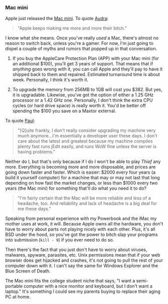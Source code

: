 <!--
title: Cuter than the Cube
created: 12 January 2005 - 10:15 am
updated: 12 January 2005 - 11:11 am
slug: mac-mini
tags: apple
-->

### Mac mini ###

Apple just released the [Mac mini][]. To quote [Audra][]:

> "Apple keeps making me more and more their bitch."

I know what she means. Once you've really _used_ a Mac, there's almost no reason to switch back, unless you're a gamer. For now, I'm just going to dispel a couple of myths and rumors that popped up in that conversation.

1. If you buy the AppleCare Protection Plan (APP) with your Mac mini (for an additional $100), you'll get 3 years of support. That means that if _anything_ goes wrong with it, you can call Apple and they'll pay to have it shipped back to them and repaired. Estimated turnaround time is about week. Personally, I think it's worth it.

2. To upgrade the memory from 256MB to 1GB will cost you $382. But yes, it is upgradable. Likewise, you've got the option of either a 1.25 GHz processor or a 1.42 GHz one. Personally, I don't think the extra CPU cycles (or hard drive space) is really worth it. You'd be better off spending the $100 you save on a Maxtor external.

To quote [Paul][]:

> "[Q]uite frankly, I don't really consider upgrading my machine very much anymore...I'm essentially a developer user these days. I don't care about the latest and greatest because my machine compiles plenty fast runs jEdit easily, and runs WoW fine unless the server is having problems."

Neither do I, but that's only because if I do I won't be able to play _Thief_ any more. Everything is becoming more and more disposable, and prices are going down faster and faster. Which is easier: $2000 every four years (a build it yourself computer) for a machine that may or may not last that long depending on how fast the market changes, or less than $1000 every two years (the Mac mini) for something that'll do what you need it to do?

> "I'm fairly certain that the Mac will be more reliable and less of a headache, too. And reliability and lack of headache is a big deal for me these days."

Speaking from personal experience with my Powerbook and the iMac my mother uses at work, it will. Because Apple owns all the hardware, you don't have to worry about parts not playing nicely with each other. Plus, it's all BSD under the hood, so you've got the power to bitch slap your programs into submission (`kill - 9`) if you ever need to do so.

Then there's the fact that you just don't have to worry about viruses, malwares, spyware, parasites, etc. Unix permissions mean that if your web browser does get hijacked and crashes, it's not going to pull the rest of your computer down with it. I can't say the same for Windows Explorer and the Blue Screen of Death.

The Mac mini fits the college student niche that says, "I want a semi-portable computer with a nice monitor and keyboard, but I don't want a laptop." It's something I could see my parents buying to replace their aging PC at home.



[Mac mini]: http://apple.com/macmini/ "Apple: Mac mini"

[Audra]: http://livejournal.com/users/foxfirefey/93532.html "Audra (LiveJournal): The new Mac Mini..."

[Paul]: http://www.livejournal.com/users/foxfirefey/93532.html?thread=294492#t294492 "Paul (LiveJournal): The new Mac Mini... (via Audra)"
